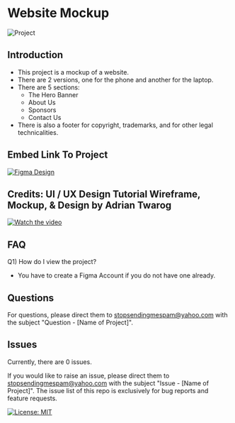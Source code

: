 # Website Mockup

![Project](https://img.shields.io/badge/Project-lightorange)

## Introduction
* This project is a mockup of a website.
* There are 2 versions, one for the phone and another for the laptop.
* There are 5 sections:
    * The Hero Banner
    * About Us
    * Sponsors
    * Contact Us
* There is also a footer for copyright, trademarks, and for other legal technicalities.

## Embed Link To Project
[![Figma Design](https://i.imgur.com/I6i8VdW.png)](https://www.figma.com/design/Qix67C8V4ghKkBHk6Y5Ih3/FreeCodeCamp%3A-UI%2FUX-Design-Tutorial?node-id=0-1&t=5XAgg9goYSPvA78A-0)

## Credits: UI / UX Design Tutorial Wireframe, Mockup, & Design by Adrian Twarog
[![Watch the video](https://img.youtube.com/vi/c9Wg6Cb_YlU/0.jpg)](https://www.youtube.com/watch?v=c9Wg6Cb_YlU)

## FAQ
Q1) How do I view the project?
* You have to create a Figma Account if you do not have one already.

## Questions
For questions, please direct them to stopsendingmespam@yahoo.com with the subject "Question - [Name of Project]".

## Issues
Currently, there are 0 issues. 

If you would like to raise an issue, please direct them to stopsendingmespam@yahoo.com with the subject "Issue - [Name of Project]".
The issue list of this repo is exclusively for bug reports and feature requests.

[![License: MIT](https://img.shields.io/badge/License-MIT%202024-orange.svg)](https://opensource.org/license/mit)
